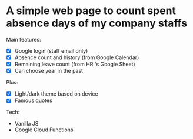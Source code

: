 # A simple web page to count spent absence days of my company staffs

Main features:

- [x] Google login (staff email only)
- [x] Absence count and history (from Google Calendar)
- [x] Remaining leave count (from HR 's Google Sheet)
- [x] Can choose year in the past

Plus:

- [x] Light/dark theme based on device
- [x] Famous quotes

Tech:

- Vanilla JS
- Google Cloud Functions
